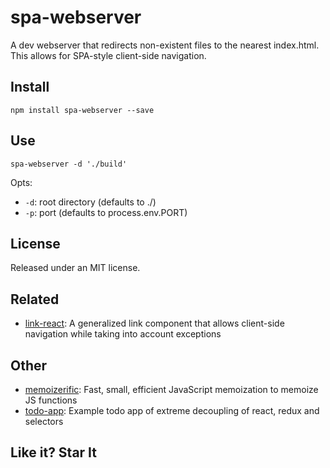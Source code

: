 # spa-webserver
A dev webserver that redirects non-existent files to the nearest index.html. 
This allows for SPA-style client-side navigation. 

## Install
```
npm install spa-webserver --save
```

## Use
```
spa-webserver -d './build'
```

Opts:
- `-d`: root directory (defaults to ./)
- `-p`: port (defaults to process.env.PORT)


## License

Released under an MIT license.

## Related
- [link-react](https://github.com/thinkloop/link-react/): A generalized link <a> component that allows client-side navigation while taking into account exceptions

## Other
- [memoizerific](https://github.com/thinkloop/memoizerific/): Fast, small, efficient JavaScript memoization to memoize JS functions
- [todo-app](https://github.com/thinkloop/todo-app/): Example todo app of extreme decoupling of react, redux and selectors

## Like it? Star It
